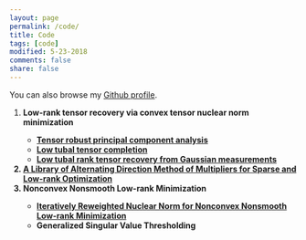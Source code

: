 ```yaml
---
layout: page
permalink: /code/
title: Code
tags: [code]
modified: 5-23-2018
comments: false
share: false
---
```


You can also browse my <a href="https://github.com/canyilu" target="_blank" style="text-decoration:underline;">Github profile</a>.


<ol>
  <li><b> Low-rank tensor recovery via convex tensor nuclear norm minimization <br />
    <ul>
    <li> <a href="https://github.com/canyilu/Tensor-Robust-Principal-Component-Analysis-TRPCA">Tensor robust principal component analysis </a></li>       
		<li> <a href="https://github.com/canyilu/tensor-completion-tensor-recovery">Low tubal tensor completion </a></li>
		<li> <a href="https://github.com/canyilu/tensor-completion-tensor-recovery" >Low tubal rank tensor recovery from Gaussian measurements </a></li>
    </ul>
   </li>
  <li><b> <a href="https://github.com/canyilu/tensor-completion-tensor-recovery" >A Library of Alternating Direction Method of Multipliers for Sparse and Low-rank Optimization </a><br /></li>  
  <li><b> Nonconvex Nonsmooth Low-rank Minimization <br />
    <ul>
    <li> <a href="https://github.com/canyilu/IRNN">Iteratively Reweighted Nuclear Norm for Nonconvex Nonsmooth Low-rank Minimization
 </a></li>
    <li> Generalized Singular Value Thresholding  </li>
    </ul>
   </li>
</ol>
